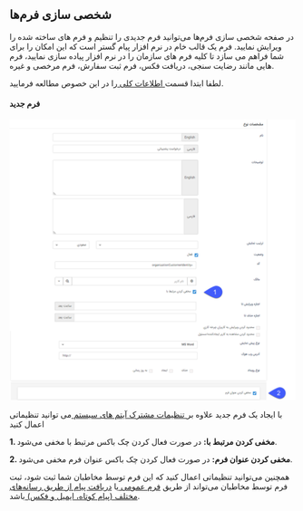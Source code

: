 ## شخصی سازی فرم‌ها

در صفحه شخصی سازی فرم‌ها می‌توانید فرم جدیدی را تنظیم و فرم های ساخته شده را ویرایش نمایید. فرم یک قالب خام در نرم افزار پیام گستر است که این امکان را برای شما فراهم می سازد تا کلیه فرم های سازمان را در نرم افزار پیاده سازی نمایید، فرم هایی مانند رضایت سنجی، دریافت فکس، فرم ثبت سفارش، فرم مرخصی و غیره.
 
 لطفا ابتدا قسمت[ اطلاعات کلی ](https://github.com/1stco/PayamGostarDocs/blob/master/help2.5.4/Settings/Personalization-crm/Overview/General-information/General-information.md) را در این خصوص مطالعه فرمایید.


#### فرم جدید

![](1.png)






با ایجاد یک فرم جدید علاوه بر[ تنظیمات مشترک آیتم های سیستم  ](https://github.com/1stco/PayamGostarDocs/blob/master/help%202.5.4/Settings/Personalization-crm/Overview/General-information/Shared-information-of-system%20items/Shared-information-of-system%20items.md)می توانید تنظیماتی اعمال کنید 



**1. مخفی کردن مرتبط با:** در صورت فعال کردن چک باکس مرتبط با مخفی می‌شود.

**2. مخفی کردن عنوان فرم:** در صورت فعال کردن چک باکس عنوان فرم مخفی می‌شود.


همچنین می‌توانید تنظیماتی اعمال کنید که این فرم توسط مخاطبان شما ثبت شود، ثبت فرم توسط مخاطبان می‌تواند از طریق [فرم عمومی ](https://github.com/1stco/PayamGostarDocs/blob/master/help2.5.4/Settings/Personalization-crm/Form-management/General-form.md)یا [دریافت پیام از طریق رسانه‌های مختلف (پیام کوتاه، ایمیل و فکس) ](https://github.com/1stco/PayamGostarDocs/blob/master/help2.5.4/Settings/Personalization-crm/Form-management/Create-forms-through-incoming-message.md)باشد.




